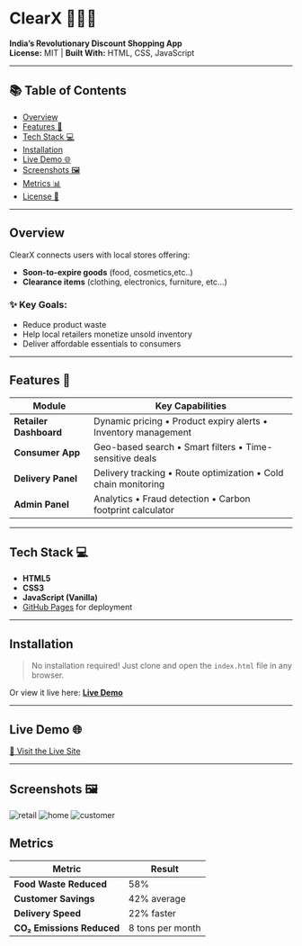 # ClearX 🌱🛒🚚  
**India’s Revolutionary Discount Shopping App**  
**License:** MIT | **Built With:** HTML, CSS, JavaScript

---
## 📚 Table of Contents
- [Overview](#overview)
- [Features 🚀](#features-🚀)
- [Tech Stack 💻](#tech-stack-💻)
- [Installation](#installation)
- [Live Demo 🌐](#live-demo-)
- [Screenshots 🖼️](#screenshots-)
- [Metrics 📊](#metrics-)
- [License 📄](#license-)

---

## Overview
ClearX connects users with local stores offering:
- **Soon-to-expire goods** (food, cosmetics,etc..)
- **Clearance items** (clothing, electronics, furniture, etc...)

### ✨ Key Goals:
- Reduce product waste
- Help local retailers monetize unsold inventory
- Deliver affordable essentials to consumers

---

## Features 🚀

| **Module**         | **Key Capabilities**                                                                 |
|--------------------|--------------------------------------------------------------------------------------|
| **Retailer Dashboard** | Dynamic pricing • Product expiry alerts • Inventory management                   |
| **Consumer App**       | Geo-based search • Smart filters • Time-sensitive deals                          |
| **Delivery Panel**     | Delivery tracking • Route optimization • Cold chain monitoring                    |
| **Admin Panel**        | Analytics • Fraud detection • Carbon footprint calculator                         |

---

## Tech Stack 💻

- **HTML5**
- **CSS3**
- **JavaScript (Vanilla)**
- [GitHub Pages](https://pages.github.com/) for deployment

---

## Installation

> No installation required! Just clone and open the `index.html` file in any browser.

Or view it live here: [**Live Demo**](https://kasiajay553.github.io/Clearx/)

---

## Live Demo 🌐
[🔗 Visit the Live Site](https://kasiajay553.github.io/Clearx/)

---

## Screenshots 🖼️
![retail](https://github.com/user-attachments/assets/12933198-e245-48e5-9803-3907365d57ce)
![home](https://github.com/user-attachments/assets/26888b07-fe4e-4e94-a92e-43f7b6919841)
![customer](https://github.com/user-attachments/assets/30d14e79-0703-4ccb-815d-a59f13508ea8)

## Metrics

| **Metric**         | **Result**                                                                 |
|--------------------|--------------------------------------------------------------------------------------|
| **Food Waste Reduced** | 58%                  |
| **Customer Savings**       |  42% average                          |
| **Delivery Speed**     |22% faster                    |
| **CO₂ Emissions Reduced**        |  8 tons per month                         |
